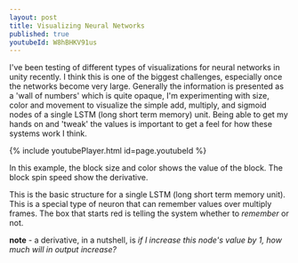 ```yaml
---
layout: post
title: Visualizing Neural Networks
published: true
youtubeId: W8hBHKV91us
---
```


I've been testing of different types of visualizations for neural networks in unity recently. I think this is one of the biggest challenges, especially once the networks become very large. Generally the information is presented as a 'wall of numbers' which is quite opaque, I'm experimenting with size, color and movement to visualize the simple add, multiply, and sigmoid nodes of a single LSTM (long short term memory) unit. Being able to get my hands on and 'tweak' the values is important to get a feel for how these systems work I think.

{% include youtubePlayer.html id=page.youtubeId %}

In this example, the block size and color shows the value of the block. The block spin speed show the derivative. 

This is the basic structure for a single LSTM (long short term memory unit). This is a special type of neuron that can remember values over multiply frames. The box that starts red is telling the system whether to _remember_ or not.

**note** - a derivative, in a nutshell, is _if I increase this node's value by 1, how much will in output increase?_
